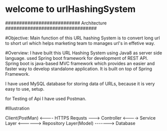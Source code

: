 # welcome to urlHashingSystem

########################### Architecture #################################

#Objective: 
Main function of this URL hashing System is to convert long url to short url which helps marketing team to manages url's in effetive way.

#Overview:
I have built this URL Hashing System using Java8 as server side language. used Spring boot framework for development of REST API.
Spring boot is java-based MVC framework which provides an easier and faster way to develop standalone application. It is built on top of Spring Framework.

I have used MySQL database for storing data of URLs, because it is very easy to use, setup.

for Testing of Api I have used Postman.

#Illustration

Client(PostMan) <---- HTTPS Requsts ---> Controller  <---->   Service Layer  <------>  Repository Layer(Model) -------> Database
